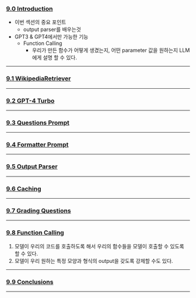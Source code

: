 ### [9.0 Introduction](https://nomadcoders.co/fullstack-gpt/lectures/4599)
- 이번 섹션의 중요 포인트
	- output parser를 배우는것
- GPT3 & GPT4에서만 가능한 기능
	- Function Calling
		- 우리가 만든 함수가 어떻게 생겼는지, 어떤 parameter 값을 원하는지 LLM에게 설명 할 수 있다.
***
### [9.1 WikipediaRetriever](https://nomadcoders.co/fullstack-gpt/lectures/4600)

***
### [9.2 GPT-4 Turbo](https://nomadcoders.co/fullstack-gpt/lectures/4601)

***
### [9.3 Questions Prompt](https://nomadcoders.co/fullstack-gpt/lectures/4602)

***
### [9.4 Formatter Prompt](https://nomadcoders.co/fullstack-gpt/lectures/4603)

***
### [9.5 Output Parser](https://nomadcoders.co/fullstack-gpt/lectures/4604)

***
### [9.6 Caching](https://nomadcoders.co/fullstack-gpt/lectures/4605)

***
### [9.7 Grading Questions](https://nomadcoders.co/fullstack-gpt/lectures/4606)

***
### [9.8 Function Calling](https://nomadcoders.co/fullstack-gpt/lectures/4607)
1. 모델이 우리의 코드를 호출하도록 해서 우리의 함수들을 모델이 호출할 수 있도록 할 수 있다.
2. 모델이 우리 원하는 특정 모양과 형식의 output을 갖도록 강제할 수도 있다.
***
### [9.9 Conclusions](https://nomadcoders.co/fullstack-gpt/lectures/4608)

***